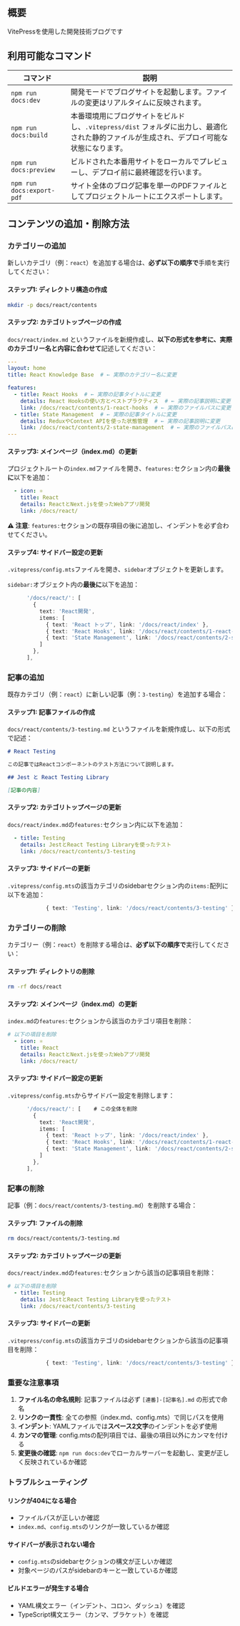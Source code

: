 ## 概要

VitePressを使用した開発技術ブログです

## 利用可能なコマンド

| コマンド  | 説明   |
| --------------- | --------------------------- |
| `npm run docs:dev`      | 開発モードでブログサイトを起動します。ファイルの変更はリアルタイムに反映されます。 |
| `npm run docs:build`    | 本番環境用にブログサイトをビルドし、`.vitepress/dist` フォルダに出力し、最適化された静的ファイルが生成され、デプロイ可能な状態になります。 |
| `npm run docs:preview` | ビルドされた本番用サイトをローカルでプレビューし、デプロイ前に最終確認を行います。 |
| `npm run docs:export-pdf` | サイト全体のブログ記事を単一のPDFファイルとしてプロジェクトルートにエクスポートします。 |

## コンテンツの追加・削除方法

### カテゴリーの追加

新しいカテゴリ（例：`react`）を追加する場合は、**必ず以下の順序で**手順を実行してください：

#### ステップ1: ディレクトリ構造の作成
```bash
mkdir -p docs/react/contents
```

#### ステップ2: カテゴリトップページの作成
`docs/react/index.md` というファイルを新規作成し、**以下の形式を参考に、実際のカテゴリー名と内容に合わせて**記述してください：
```yaml
---
layout: home
title: React Knowledge Base  # ← 実際のカテゴリー名に変更

features:
  - title: React Hooks  # ← 実際の記事タイトルに変更
    details: React Hooksの使い方とベストプラクティス  # ← 実際の記事説明に変更
    link: /docs/react/contents/1-react-hooks  # ← 実際のファイルパスに変更
  - title: State Management  # ← 実際の記事タイトルに変更
    details: ReduxやContext APIを使った状態管理  # ← 実際の記事説明に変更
    link: /docs/react/contents/2-state-management  # ← 実際のファイルパスに変更
---
```

#### ステップ3: メインページ（index.md）の更新
プロジェクトルートの`index.md`ファイルを開き、`features:`セクション内の**最後に**以下を追加：
```yaml
  - icon: ⚛️
    title: React
    details: ReactとNext.jsを使ったWebアプリ開発
    link: /docs/react/
```

**⚠️ 注意**: `features:`セクションの既存項目の後に追加し、インデントを必ず合わせてください。

#### ステップ4: サイドバー設定の更新
`.vitepress/config.mts`ファイルを開き、`sidebar`オブジェクトを更新します。

`sidebar:`オブジェクト内の**最後に**以下を追加：
```typescript
      '/docs/react/': [
        {
          text: 'React開発',
          items: [
            { text: 'React トップ', link: '/docs/react/index' },
            { text: 'React Hooks', link: '/docs/react/contents/1-react-hooks' },
            { text: 'State Management', link: '/docs/react/contents/2-state-management' },
          ]
        },
      ],
```

### 記事の追加

既存カテゴリ（例：`react`）に新しい記事（例：`3-testing`）を追加する場合：

#### ステップ1: 記事ファイルの作成
`docs/react/contents/3-testing.md` というファイルを新規作成し、以下の形式で記述：
```markdown
# React Testing

この記事ではReactコンポーネントのテスト方法について説明します。

## Jest と React Testing Library

[記事の内容]
```

#### ステップ2: カテゴリトップページの更新
`docs/react/index.md`の`features:`セクション内に以下を追加：
```yaml
  - title: Testing
    details: JestとReact Testing Libraryを使ったテスト
    link: /docs/react/contents/3-testing
```

#### ステップ3: サイドバーの更新
`.vitepress/config.mts`の該当カテゴリのsidebarセクション内の`items:`配列に以下を追加：
```typescript
            { text: 'Testing', link: '/docs/react/contents/3-testing' },
```

### カテゴリーの削除

カテゴリー（例：`react`）を削除する場合は、**必ず以下の順序で**実行してください：

#### ステップ1: ディレクトリの削除
```bash
rm -rf docs/react
```

#### ステップ2: メインページ（index.md）の更新
`index.md`の`features:`セクションから該当のカテゴリ項目を削除：
```yaml
# 以下の項目を削除
  - icon: ⚛️
    title: React
    details: ReactとNext.jsを使ったWebアプリ開発
    link: /docs/react/
```

#### ステップ3: サイドバー設定の更新
`.vitepress/config.mts`からサイドバー設定を削除します：

```typescript
      '/docs/react/': [    # この全体を削除
        {
          text: 'React開発',
          items: [
            { text: 'React トップ', link: '/docs/react/index' },
            { text: 'React Hooks', link: '/docs/react/contents/1-react-hooks' },
            { text: 'State Management', link: '/docs/react/contents/2-state-management' },
          ]
        },
      ],
```

### 記事の削除

記事（例：`docs/react/contents/3-testing.md`）を削除する場合：

#### ステップ1: ファイルの削除
```bash
rm docs/react/contents/3-testing.md
```

#### ステップ2: カテゴリトップページの更新
`docs/react/index.md`の`features:`セクションから該当の記事項目を削除：
```yaml
# 以下の項目を削除
  - title: Testing
    details: JestとReact Testing Libraryを使ったテスト
    link: /docs/react/contents/3-testing
```

#### ステップ3: サイドバーの更新
`.vitepress/config.mts`の該当カテゴリのsidebarセクションから該当の記事項目を削除：
```typescript
            { text: 'Testing', link: '/docs/react/contents/3-testing' },  # この行を削除
```

### 重要な注意事項

1. **ファイル名の命名規則**: 記事ファイルは必ず `[連番]-[記事名].md` の形式で命名
2. **リンクの一貫性**: 全ての参照（index.md、config.mts）で同じパスを使用
3. **インデント**: YAMLファイルでは**スペース2文字**のインデントを必ず使用
4. **カンマの管理**: config.mtsの配列項目では、最後の項目以外にカンマを付ける
5. **変更後の確認**: `npm run docs:dev`でローカルサーバーを起動し、変更が正しく反映されているか確認

### トラブルシューティング

#### リンクが404になる場合
- ファイルパスが正しいか確認
- `index.md`、`config.mts`のリンクが一致しているか確認

#### サイドバーが表示されない場合
- `config.mts`のsidebarセクションの構文が正しいか確認
- 対象ページのパスがsidebarのキーと一致しているか確認

#### ビルドエラーが発生する場合
- YAML構文エラー（インデント、コロン、ダッシュ）を確認
- TypeScript構文エラー（カンマ、ブラケット）を確認
